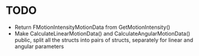 # TODO
* Return FMotionIntensityMotionData from GetMotionIntensity()
* Make CalculateLinearMotionData() and CalculateAngularMotionData() public, split all the structs into pairs of structs, separately for linear and angular parameters
  
